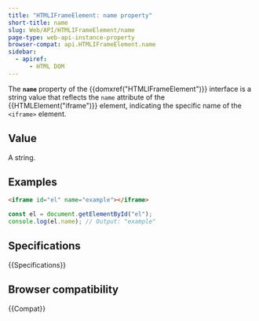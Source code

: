 ```yaml
---
title: "HTMLIFrameElement: name property"
short-title: name
slug: Web/API/HTMLIFrameElement/name
page-type: web-api-instance-property
browser-compat: api.HTMLIFrameElement.name
sidebar:
  - apiref:
      - HTML DOM
---
```


The **`name`** property of the {{domxref("HTMLIFrameElement")}} interface is a string value that reflects the `name` attribute of the {{HTMLElement("iframe")}} element, indicating the specific name of the `<iframe>` element.

## Value

A string.

## Examples

```html
<iframe id="el" name="example"></iframe>
```

```js
const el = document.getElementById("el");
console.log(el.name); // Output: "example"
```

## Specifications

{{Specifications}}

## Browser compatibility

{{Compat}}

